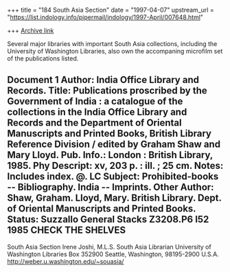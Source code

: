 +++
title = "184 South Asia Section"
date = "1997-04-07"
upstream_url = "https://list.indology.info/pipermail/indology/1997-April/007648.html"

+++
[Archive link](https://list.indology.info/pipermail/indology/1997-April/007648.html)

Several major libraries with important South Asia collections, including
the University of Washington Libraries, also own the accompaning microfilm
set of the publications listed.


Document 1 
Author:       India Office Library and Records.
Title:        Publications proscribed by the Government of India : a catalogue
              of the collections in the India Office Library and Records and
              the Department of Oriental Manuscripts and Printed Books,
              British Library Reference Division / edited by Graham Shaw and
              Mary Lloyd.
Pub. Info.:   London : British Library, 1985.
Phy Descript: xv, 203 p. : ill. ; 25 cm.
Notes:        Includes index.
              @.
LC Subject:   Prohibited-books -- Bibliography.
              India -- Imprints.
Other Author: Shaw, Graham.
              Lloyd, Mary.
              British Library. Dept. of Oriental Manuscripts and Printed
              Books.
Status:       Suzzallo General Stacks
                Z3208.P6 I52 1985  CHECK THE SHELVES
------------------------------------------------------------------------------

South Asia Section
Irene Joshi, M.L.S.
South Asia Librarian
University of Washington Libraries
Box 352900
Seattle, Washington, 98195-2900
U.S.A.
http://weber.u.washington.edu/~souasia/






